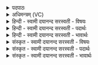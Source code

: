 <details><summary>पदपाठः</summary>

अ॒पाम्। पे॒रुः। अ॒सि॒। आपः॑। दे॒वीः। स्व॒द॒न्तु॒। स्वा॒त्तम्। चि॒त्। सत्। दे॒व॒ह॒विरिति॑ देवऽह॒विः। सम्। ते॒। प्रा॒णः। वाते॑न। ग॒च्छ॒ता॒म्। अङ्गा॑नि। यज॑त्रैः। यज्ञप॑तिरिति॑ य॒ज्ञऽपतिः। आ॒शिषेत्या॒ऽशिषा॑। १०।
</details>

<details><summary>अधिमन्त्रम् (VC)</summary>

- आपो देवता
- मेधातिथिर्ऋषिः
- प्राजापत्या बृहती, भुरिग् आर्षी गायत्री
- मध्यमः
</details>

<details><summary>हिन्दी - स्वामी दयानन्द सरस्वती  - विषयः</summary>

अब यज्ञोपवीत होने के पश्चात् शिष्य को अत्यावश्यक है कि विद्या, उत्तम शिक्षा का ग्रहण और अग्निहोत्रादिक का अनुष्ठान करे ऐसा उपदेश गुरु किया करे, यह अगले मन्त्र में कहा है ॥
</details>

<details><summary>हिन्दी - स्वामी दयानन्द सरस्वती  - पदार्थः</summary>

पदार्थान्वयभाषाः -  हे शिष्य ! तू (अपाम्) जल आदि पदार्थों का (पेरुः) रक्षा करनेवाला (असि) है, संसारस्थ जीव तेरे यज्ञ से शुद्ध हुए (देवीः) दिव्य सुख देनेवाले (आपः) जलों को (चित्) और (स्वात्तम्) धर्मयुक्त व्यवहार से प्राप्त हुए पदार्थों को (देवहविः) विद्वानों के भोगने के समान (संस्वदन्तु) अच्छी तरह से भोगें, (आशिषा) मेरे आशीर्वाद से (ते) तेरे (अङ्गानि) शिर आदि अवयव (यजत्रैः) यज्ञ करानेवालों के साथ (सम्) सम्यक् नियुक्त हों और (प्राणः) प्राण (वातेन) पवित्र वायु के सङ्ग (सङ्गच्छताम्) उत्तमता से रमण करे और तू (यज्ञपतिः) विद्याप्रचाररूपी यज्ञ का पालन करने हारा हो ॥१०॥
</details>

<details><summary>हिन्दी - स्वामी दयानन्द सरस्वती  - भावार्थः</summary>

भावार्थभाषाः -  इस मन्त्र में वाचकलुप्तोपमालङ्कार है। जो यज्ञ में दी हुई आहुति हैं, वे सूर्य के उपस्थित रहती हैं अर्थात् सूर्य की आकर्षण शक्ति से परमाणुरूप होकर सब पदार्थ पृथिवी के ऊपर आकाश में हैं, उसी पृथिवी का जल ऊपर खिंचकर वर्षा होती है, उस वर्षा से अन्न और अन्न से सब जीवों को सुख होता है, इस परम्परा सम्बन्ध से यज्ञशोधित जल और होम किये द्रव्य को सब जीव भोगते हैं ॥१०॥
</details>

<details><summary>संस्कृत - स्वामी दयानन्द सरस्वती  - विषयः</summary>

अथोपनीतेन शिष्येण विद्यासुशिक्षाग्रहणाग्निहोत्रादियज्ञोऽवश्यमनुष्ठातव्य इति गुरुरुपदिशेत् ॥
</details>

<details><summary>संस्कृत - स्वामी दयानन्द सरस्वती  - पदार्थः</summary>

पदार्थान्वयभाषाः -  हे शिष्य त्वमपां पेरुरसि संसारस्थाः प्राणिनस्त्वद्यज्ञशोधिता देवीरापश्चित् स्वात्तं धर्मानुष्ठानस्वीकृतं देवहविरिव संस्वदन्तु मदाशिषा तवाङ्गानि यजत्रैः सह गच्छन्ताम्, प्राणो वातेन संगच्छताम्, त्वं यज्ञपतिर्भव ॥१०॥
</details>

<details><summary>संस्कृत - स्वामी दयानन्द सरस्वती  - भावार्थः</summary>

भावार्थभाषाः -  अत्र वाचकलुप्तोपमालङ्कारः। या यज्ञे प्रास्ताहुतयस्ता आदित्यमुपतिष्ठन्ते, आदित्याकर्षणशक्त्या पृथिवीजलाकर्षणेन वृष्टिर्भवति, ततोऽन्नमन्नाद् भूतानीति परम्परासम्बन्धेन यज्ञशोधिता अपो हुतद्रव्यं च सर्वे जीवा भुञ्जते ॥१०॥
</details>